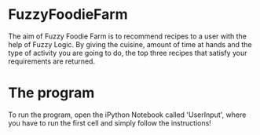 # FuzzyFoodieFarm
The aim of Fuzzy Foodie Farm is to recommend recipes to a user with the help of Fuzzy Logic. By giving the cuisine, amount of time at hands and the type of activity you are going to do, the top three recipes that satisfy your requirements are returned.

# The program
To run the program, open the iPython Notebook called 'UserInput', where you have to run the first cell and simply follow the instructions! 

